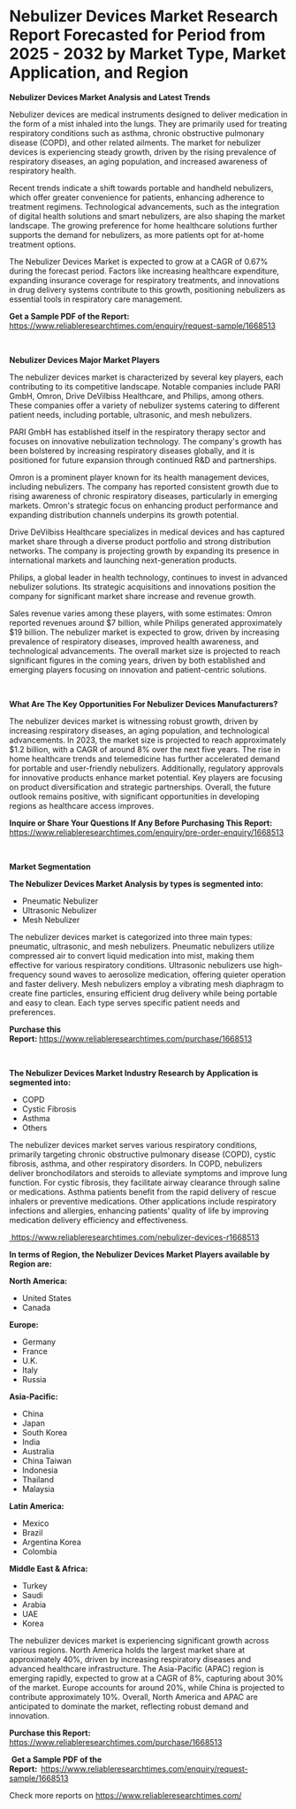 <p><h1>Nebulizer Devices Market Research Report Forecasted for Period from 2025 -  2032 by Market Type, Market Application, and Region</h1></p><p><strong>Nebulizer Devices Market Analysis and Latest Trends</strong></p>
<p><p>Nebulizer devices are medical instruments designed to deliver medication in the form of a mist inhaled into the lungs. They are primarily used for treating respiratory conditions such as asthma, chronic obstructive pulmonary disease (COPD), and other related ailments. The market for nebulizer devices is experiencing steady growth, driven by the rising prevalence of respiratory diseases, an aging population, and increased awareness of respiratory health.</p><p>Recent trends indicate a shift towards portable and handheld nebulizers, which offer greater convenience for patients, enhancing adherence to treatment regimens. Technological advancements, such as the integration of digital health solutions and smart nebulizers, are also shaping the market landscape. The growing preference for home healthcare solutions further supports the demand for nebulizers, as more patients opt for at-home treatment options.</p><p>The Nebulizer Devices Market is expected to grow at a CAGR of 0.67% during the forecast period. Factors like increasing healthcare expenditure, expanding insurance coverage for respiratory treatments, and innovations in drug delivery systems contribute to this growth, positioning nebulizers as essential tools in respiratory care management.</p></p>
<p><strong>Get a Sample PDF of the Report:&nbsp;</strong> <a href="https://www.reliableresearchtimes.com/enquiry/request-sample/1668513?utm_campaign=2723&utm_medium=2&utm_source=Github&utm_content=ia&utm_term=03032025&utm_id=nebulizer-devices">https://www.reliableresearchtimes.com/enquiry/request-sample/1668513</a></p>
<p>&nbsp;</p>
<p><strong>Nebulizer Devices Major Market Players</strong></p>
<p><p>The nebulizer devices market is characterized by several key players, each contributing to its competitive landscape. Notable companies include PARI GmbH, Omron, Drive DeVilbiss Healthcare, and Philips, among others. These companies offer a variety of nebulizer systems catering to different patient needs, including portable, ultrasonic, and mesh nebulizers.</p><p>PARI GmbH has established itself in the respiratory therapy sector and focuses on innovative nebulization technology. The company's growth has been bolstered by increasing respiratory diseases globally, and it is positioned for future expansion through continued R&D and partnerships.</p><p>Omron is a prominent player known for its health management devices, including nebulizers. The company has reported consistent growth due to rising awareness of chronic respiratory diseases, particularly in emerging markets. Omron's strategic focus on enhancing product performance and expanding distribution channels underpins its growth potential.</p><p>Drive DeVilbiss Healthcare specializes in medical devices and has captured market share through a diverse product portfolio and strong distribution networks. The company is projecting growth by expanding its presence in international markets and launching next-generation products.</p><p>Philips, a global leader in health technology, continues to invest in advanced nebulizer solutions. Its strategic acquisitions and innovations position the company for significant market share increase and revenue growth.</p><p>Sales revenue varies among these players, with some estimates: Omron reported revenues around $7 billion, while Philips generated approximately $19 billion. The nebulizer market is expected to grow, driven by increasing prevalence of respiratory diseases, improved health awareness, and technological advancements. The overall market size is projected to reach significant figures in the coming years, driven by both established and emerging players focusing on innovation and patient-centric solutions.</p></p>
<p>&nbsp;</p>
<p><strong>What Are The Key Opportunities For Nebulizer Devices Manufacturers?</strong></p>
<p><p>The nebulizer devices market is witnessing robust growth, driven by increasing respiratory diseases, an aging population, and technological advancements. In 2023, the market size is projected to reach approximately $1.2 billion, with a CAGR of around 8% over the next five years. The rise in home healthcare trends and telemedicine has further accelerated demand for portable and user-friendly nebulizers. Additionally, regulatory approvals for innovative products enhance market potential. Key players are focusing on product diversification and strategic partnerships. Overall, the future outlook remains positive, with significant opportunities in developing regions as healthcare access improves.</p></p>
<p><strong>Inquire or Share Your Questions If Any Before Purchasing This Report:</strong> <a href="https://www.reliableresearchtimes.com/enquiry/pre-order-enquiry/1668513?utm_campaign=2723&utm_medium=2&utm_source=Github&utm_content=ia&utm_term=03032025&utm_id=nebulizer-devices">https://www.reliableresearchtimes.com/enquiry/pre-order-enquiry/1668513</a></p>
<p>&nbsp;</p>
<p><strong>Market Segmentation</strong></p>
<p><strong>The Nebulizer Devices Market Analysis by types is segmented into:</strong></p>
<p><ul><li>Pneumatic Nebulizer</li><li>Ultrasonic Nebulizer</li><li>Mesh Nebulizer</li></ul></p>
<p><p>The nebulizer devices market is categorized into three main types: pneumatic, ultrasonic, and mesh nebulizers. Pneumatic nebulizers utilize compressed air to convert liquid medication into mist, making them effective for various respiratory conditions. Ultrasonic nebulizers use high-frequency sound waves to aerosolize medication, offering quieter operation and faster delivery. Mesh nebulizers employ a vibrating mesh diaphragm to create fine particles, ensuring efficient drug delivery while being portable and easy to clean. Each type serves specific patient needs and preferences.</p></p>
<p><strong>Purchase this Report:&nbsp;</strong><a href="https://www.reliableresearchtimes.com/purchase/1668513?utm_campaign=2723&utm_medium=2&utm_source=Github&utm_content=ia&utm_term=03032025&utm_id=nebulizer-devices">https://www.reliableresearchtimes.com/purchase/1668513</a></p>
<p>&nbsp;</p>
<p><strong>The Nebulizer Devices Market Industry Research by Application is segmented into:</strong></p>
<p><ul><li>COPD</li><li>Cystic Fibrosis</li><li>Asthma</li><li>Others</li></ul></p>
<p><p>The nebulizer devices market serves various respiratory conditions, primarily targeting chronic obstructive pulmonary disease (COPD), cystic fibrosis, asthma, and other respiratory disorders. In COPD, nebulizers deliver bronchodilators and steroids to alleviate symptoms and improve lung function. For cystic fibrosis, they facilitate airway clearance through saline or medications. Asthma patients benefit from the rapid delivery of rescue inhalers or preventive medications. Other applications include respiratory infections and allergies, enhancing patients' quality of life by improving medication delivery efficiency and effectiveness.</p></p>
<p><a href="https://www.reliableresearchtimes.com/nebulizer-devices-r1668513?utm_campaign=2723&utm_medium=2&utm_source=Github&utm_content=ia&utm_term=03032025&utm_id=nebulizer-devices">&nbsp;https://www.reliableresearchtimes.com/nebulizer-devices-r1668513</a></p>
<p><strong>In terms of Region, the Nebulizer Devices Market Players available by Region are:</strong></p>
<p>
    <p> <strong> North America: </strong>
        <ul>
            <li>United States</li>
            <li>Canada</li>
        </ul>
        </p> 
    <p> <strong> Europe: </strong>
        <ul>
            <li>Germany</li>
            <li>France</li>
            <li>U.K.</li>
            <li>Italy</li>
            <li>Russia</li>
        </ul>
        </p> 
    <p> <strong> Asia-Pacific: </strong>
        <ul>
            <li>China</li>
            <li>Japan</li>
            <li>South Korea</li>
            <li>India</li>
            <li>Australia</li>
            <li>China Taiwan</li>
            <li>Indonesia</li>
            <li>Thailand</li>
            <li>Malaysia</li>
        </ul>
        </p> 
    <p> <strong> Latin America: </strong>
        <ul>
            <li>Mexico</li>
            <li>Brazil</li>
            <li>Argentina Korea</li>
            <li>Colombia</li>
        </ul>
        </p> 
    <p> <strong> Middle East & Africa: </strong>
        <ul>
            <li>Turkey</li>
            <li>Saudi</li>
            <li>Arabia</li>
            <li>UAE</li>
            <li>Korea</li>
        </ul>
    </p>
    </p>
<p><p>The nebulizer devices market is experiencing significant growth across various regions. North America holds the largest market share at approximately 40%, driven by increasing respiratory diseases and advanced healthcare infrastructure. The Asia-Pacific (APAC) region is emerging rapidly, expected to grow at a CAGR of 8%, capturing about 30% of the market. Europe accounts for around 20%, while China is projected to contribute approximately 10%. Overall, North America and APAC are anticipated to dominate the market, reflecting robust demand and innovation.</p></p>
<p><strong>Purchase this Report: </strong><a href="https://www.reliableresearchtimes.com/purchase/1668513?utm_campaign=2723&utm_medium=2&utm_source=Github&utm_content=ia&utm_term=03032025&utm_id=nebulizer-devices">https://www.reliableresearchtimes.com/purchase/1668513</a></p>
<p>&nbsp;<strong>Get a Sample PDF of the Report:&nbsp;&nbsp;</strong><a href="https://www.reliableresearchtimes.com/enquiry/request-sample/1668513?utm_campaign=2723&utm_medium=2&utm_source=Github&utm_content=ia&utm_term=03032025&utm_id=nebulizer-devices">https://www.reliableresearchtimes.com/enquiry/request-sample/1668513</a></p>
<p><strong></strong></p>
<p>Check more reports on <a href="https://www.reliableresearchtimes.com/?utm_campaign=2723&utm_medium=2&utm_source=Github&utm_content=ia&utm_term=03032025&utm_id=nebulizer-devices">https://www.reliableresearchtimes.com/</a></p>